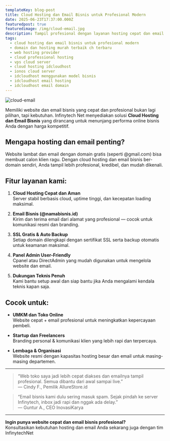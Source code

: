 ```yaml
---
templateKey: blog-post
title: Cloud Hosting dan Email Bisnis untuk Profesional Modern
date: 2025-06-23T17:37:00.000Z
featuredpost: true
featuredimage: /img/cloud-email.jpg
description: Tampil profesional dengan layanan hosting cepat dan email bisnis berfitur lengkap dari InfinytechNet
tags:
  - cloud hosting dan email bisnis untuk profesional modern
  - domain dan hosting murah terbaik ch terbaru
  - web hosting provider
  - cloud professional hosting
  - vps cloud server
  - cloud hosting idcloudhost
  - ionos cloud server
  - idcloudhost menggunakan model bisnis
  - idcloudhost email hosting
  - idcloudhost email domain
---
```


![cloud-email](/img/cloud-email.jpg)

Memiliki website dan email bisnis yang cepat dan profesional bukan lagi pilihan, tapi kebutuhan. Infinytech Net menyediakan solusi **Cloud Hosting dan Email Bisnis** yang dirancang untuk menunjang performa online bisnis Anda dengan harga kompetitif.

## Mengapa hosting dan email penting?

Website lambat dan email dengan domain gratis (seperti @gmail.com) bisa membuat calon klien ragu. Dengan cloud hosting dan email bisnis ber-domain sendiri, Anda tampil lebih profesional, kredibel, dan mudah dikenali.

## Fitur layanan kami:

1. **Cloud Hosting Cepat dan Aman**  
   Server stabil berbasis cloud, uptime tinggi, dan kecepatan loading maksimal.

2. **Email Bisnis (@namabisnis.id)**  
   Kirim dan terima email dari alamat yang profesional — cocok untuk komunikasi resmi dan branding.

3. **SSL Gratis & Auto Backup**  
   Setiap domain dilengkapi dengan sertifikat SSL serta backup otomatis untuk keamanan maksimal.

4. **Panel Admin User-Friendly**  
   Cpanel atau DirectAdmin yang mudah digunakan untuk mengelola website dan email.

5. **Dukungan Teknis Penuh**  
   Kami bantu setup awal dan siap bantu jika Anda mengalami kendala teknis kapan saja.

## Cocok untuk:

- **UMKM dan Toko Online**  
  Website cepat + email profesional untuk meningkatkan kepercayaan pembeli.

- **Startup dan Freelancers**  
  Branding personal & komunikasi klien yang lebih rapi dan terpercaya.

- **Lembaga & Organisasi**  
  Website resmi dengan kapasitas hosting besar dan email untuk masing-masing departemen.

---

> “Web toko saya jadi lebih cepat diakses dan emailnya tampil profesional. Semua dibantu dari awal sampai live.”  
> — Cindy F., Pemilik AllureStore.id

> “Email bisnis kami dulu sering masuk spam. Sejak pindah ke server Infinytech, inbox jadi rapi dan nggak ada delay.”  
> — Guntur A., CEO InovasiKarya

---

**Ingin punya website cepat dan email bisnis profesional?**  
Konsultasikan kebutuhan hosting dan email Anda sekarang juga dengan tim InfinytechNet
